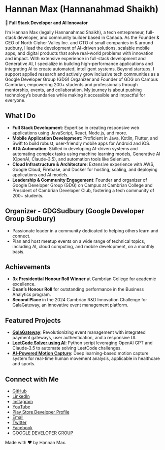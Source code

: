 # Hannan Max (Hannanahmad Shaikh)

🚀 **Full Stack Developer and AI Innovator**

I’m Hannan Max (legally Hannanahmad Shaikh), a tech entrepreneur, full-stack developer, and community builder based in Canada. As the Founder & CEO of North Cipher Valley Inc. and CTO of small companies in & around sudbury, I lead the development of AI-driven solutions, scalable mobile apps, and digital products that solve real-world problems with innovation and impact. With extensive experience in full-stack development and Generative AI, I specialize in building high-performance applications and integrating AI to create automated, intelligent systems. Beyond startups, I support applied research and actively grow inclusive tech communities as a Google Developer Group (GDG) Organizer and Founder of GDG on Campus Cambrian, empowering 200+ students and professionals through mentorship, events, and collaboration. My journey is about pushing technology’s boundaries while making it accessible and impactful for everyone.

## What I Do

- **Full Stack Development**: Expertise in creating responsive web applications using JavaScript, React, Node.js, and more.
- **Mobile Application Development**: Proficient in Java, Kotlin, Flutter, and Swift to build robust, user-friendly mobile apps for Android and iOS.
- **AI & Automation**: Skilled in developing AI-driven systems and automating complex tasks using machine learning models, Generative AI (OpenAI, Claude-3.5), and automation tools like Selenium.
- **Cloud Infrastructure & Architecture**: Extensive experience with AWS, Google Cloud, Firebase, and Docker for hosting, scaling, and deploying applications and AI models.
- **Leadership & Community Engagement**: Founder and organizer of Google Developer Group (GDG) on Campus at Cambrian College and President of Cambrian Developer Club, fostering a tech community of 200+ students.

## Organizer - GDGSudbury (Google Developer Group Sudbury)

- Passionate leader in a community dedicated to helping others learn and connect.
- Plan and host meetup events on a wide range of technical topics, including AI, cloud computing, and mobile development, on a monthly basis.

## Achievements

- **3x Presidential Honour Roll Winner** at Cambrian College for academic excellence.
- **Dean’s Honour Roll** for outstanding performance in the Business Analytics program.
- **Second Place** in the 2024 Cambrian R&D Innovation Challenge for GalaGateway, an innovative event management platform.

## Featured Projects

- **[GalaGateway](https://github.com/hannanmax)**: Revolutionizing event management with integrated payment gateways, user authentication, and a responsive UI.
- **[LeetCode Solver using AI](https://github.com/hannanmax)**: Python script leveraging OpenAI GPT and Claude-3.5 to automate solving LeetCode challenges.
- **[AI-Powered Motion Capture](https://github.com/hannanmax)**: Deep learning-based motion capture system for real-time human movement analysis, applicable in healthcare and sports.

## Connect with Me

- [GitHub](https://github.com/hannanmax)
- [LinkedIn](https://www.linkedin.com/in/hannanmax/)
- [Instagram](https://www.instagram.com/hannan_max/)
- [YouTube](https://www.youtube.com/channel/UCP6ATvQ5igEoX7JI6gQIENg)
- [Play Store Developer Profile](https://play.google.com/store/apps/dev?id=7261248402572870851)
- [Email](mailto:hannanmaxdev@gmail.com)
- [Twitter](https://twitter.com/hannanmax)
- [Facebook](https://www.facebook.com/hannanmaxdeveloper/)
- [GOOGLE DEVELOPER GROUP](https://gdg.community.dev/u/mzw6e6/)

Made with ❤ by Hannan Max.

